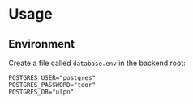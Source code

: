 # Usage

## Environment

Create a file called `database.env` in the backend root:
```
POSTGRES_USER="postgres"
POSTGRES_PASSWORD="toor"
POSTGRES_DB="ulpn"
```
